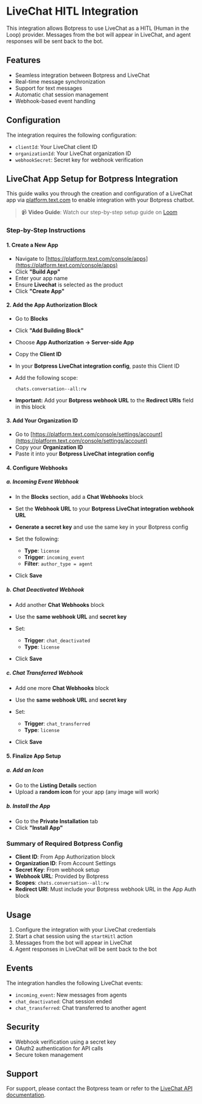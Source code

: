 # LiveChat HITL Integration

This integration allows Botpress to use LiveChat as a HITL (Human in the Loop) provider. Messages from the bot will appear in LiveChat, and agent responses will be sent back to the bot.

## Features

- Seamless integration between Botpress and LiveChat
- Real-time message synchronization
- Support for text messages
- Automatic chat session management
- Webhook-based event handling

## Configuration

The integration requires the following configuration:

- `clientId`: Your LiveChat client ID
- `organizationId`: Your LiveChat organization ID
- `webhookSecret`: Secret key for webhook verification

## LiveChat App Setup for Botpress Integration

This guide walks you through the creation and configuration of a LiveChat app via [platform.text.com](https://platform.text.com) to enable integration with your Botpress chatbot.

> 📹 **Video Guide**: Watch our step-by-step setup guide on [Loom](https://www.loom.com/share/c291c86a10e3496791dd32f6c0b0c64c?sid=84100a6a-b699-4363-89f2-194458c4a8ad)

### Step-by-Step Instructions

#### 1. Create a New App

* Navigate to [https://platform.text.com/console/apps](https://platform.text.com/console/apps)
* Click **"Build App"**
* Enter your app name
* Ensure **Livechat** is selected as the product
* Click **"Create App"**

#### 2. Add the App Authorization Block

* Go to **Blocks**
* Click **"Add Building Block"**
* Choose **App Authorization → Server-side App**
* Copy the **Client ID**
* In your **Botpress LiveChat integration config**, paste this Client ID
* Add the following scope:

  ```
  chats.conversation--all:rw
  ```
* **Important:** Add your **Botpress webhook URL** to the **Redirect URIs** field in this block

#### 3. Add Your Organization ID

* Go to [https://platform.text.com/console/settings/account](https://platform.text.com/console/settings/account)
* Copy your **Organization ID**
* Paste it into your **Botpress LiveChat integration config**

#### 4. Configure Webhooks

##### a. Incoming Event Webhook

* In the **Blocks** section, add a **Chat Webhooks** block
* Set the **Webhook URL** to your **Botpress LiveChat integration webhook URL**
* **Generate a secret key** and use the same key in your Botpress config
* Set the following:

  * **Type**: `license`
  * **Trigger**: `incoming_event`
  * **Filter**: `author_type = agent`
* Click **Save**

##### b. Chat Deactivated Webhook

* Add another **Chat Webhooks** block
* Use the **same webhook URL** and **secret key**
* Set:

  * **Trigger**: `chat_deactivated`
  * **Type**: `license`
* Click **Save**

##### c. Chat Transferred Webhook

* Add one more **Chat Webhooks** block
* Use the **same webhook URL** and **secret key**
* Set:

  * **Trigger**: `chat_transferred`
  * **Type**: `license`
* Click **Save**

#### 5. Finalize App Setup

##### a. Add an Icon

* Go to the **Listing Details** section
* Upload a **random icon** for your app (any image will work)

##### b. Install the App

* Go to the **Private Installation** tab
* Click **"Install App"**

### Summary of Required Botpress Config

* **Client ID**: From App Authorization block
* **Organization ID**: From Account Settings
* **Secret Key**: From webhook setup
* **Webhook URL**: Provided by Botpress
* **Scopes**: `chats.conversation--all:rw`
* **Redirect URI**: Must include your Botpress webhook URL in the App Auth block

## Usage

1. Configure the integration with your LiveChat credentials
2. Start a chat session using the `startHitl` action
3. Messages from the bot will appear in LiveChat
4. Agent responses in LiveChat will be sent back to the bot

## Events

The integration handles the following LiveChat events:

- `incoming_event`: New messages from agents
- `chat_deactivated`: Chat session ended
- `chat_transferred`: Chat transferred to another agent

## Security

- Webhook verification using a secret key
- OAuth2 authentication for API calls
- Secure token management

## Support

For support, please contact the Botpress team or refer to the [LiveChat API documentation](https://developers.livechat.com/docs/).
